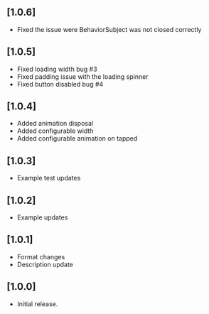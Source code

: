 ## [1.0.6]

* Fixed the issue were BehaviorSubject was not closed correctly 

## [1.0.5]

* Fixed loading width bug #3
* Fixed padding issue with the loading spinner
* Fixed button disabled bug #4

## [1.0.4]

* Added animation disposal
* Added configurable width
* Added configurable animation on tapped

## [1.0.3]

* Example test updates

## [1.0.2]

* Example updates

## [1.0.1]

* Format changes
* Description update

## [1.0.0]

* Initial release.
